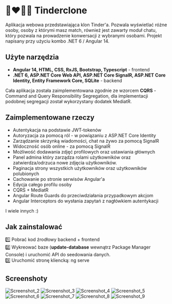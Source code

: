 # 👩‍❤️‍💋‍👨 Tinderclone
Aplikacja webowa przedstawiająca klon Tinder'a. Pozwala wyświetlać różne osoby, osoby z którymi masz match, również jest zawarty moduł chatu, który pozwala na prowadzenie konwersacji z wybranymi osobami. Projekt napisany przy użyciu kombo .NET 6 / Angular 14.

## Użyte narzędzia
- **Angular 14, HTML, CSS, RxJS, Bootstrap, Typescript** - frontend  
- **.NET 6, ASP.NET Core Web API, ASP.NET Core SignalR, ASP.NET Core Identity, Entity Framework Core, SQLite** - backend  

Cała aplikacja została zaimplementowana zgodnie ze wzorcem **CQRS** - Command and Query Responsibility Segregation, dla implementacji podobnej segregacji został wykorzystany
dodatek MediatR.

## Zaimplementowane rzeczy  
- Autentykacja na podstawie JWT-tokenów
- Autoryzacja za pomocą ról - w powiązaniu z ASP.NET Core Identity
- Zarządzanie skrzynką wiadomości, chat na żywo za pomocą SignalR
- Widoczność osób online - za pomocą SignalR
- Możliwość dodawania zdjęć profilowych oraz ustawiania głównych
- Panel admina który zarządza rolami użytkowników oraz zatwierdza/odrzuca nowe zdjęcia użytkowników.
- Paginacja strony wszystkich użytkowników oraz użytkowników polubionych
- Cachowanie po stronie serwisów Angular'a
- Edycja całego profilu osoby
- CQRS + MediatR
- Angular Route Guards do przeciwdziałania przypadkowym akcjom
- Angular Interceptors do wysłania zapytań z nagłówkiem autentykacji  

I wiele innych :)

## Jak zainstalować
1️⃣ Pobrać kod źrodłowy backend + frontend  
2️⃣ Wykreować baze (**update-database** wewnątrz Package Manager Console) i uruchomić API do seedowania danych.  
3️⃣ Uruchomić stronę kliencką: ng serve  

## Screenshoty
![Screenshot_2](https://user-images.githubusercontent.com/19534189/207607383-0123e6b4-bbce-4766-8259-e69da83151f2.png)
![Screenshot_3](https://user-images.githubusercontent.com/19534189/207607388-07f1781a-e0e4-4a86-8bfa-7cacc978721c.png)
![Screenshot_4](https://user-images.githubusercontent.com/19534189/207607392-c67b01d0-0730-4ff3-b133-608de196cb24.png)
![Screenshot_5](https://user-images.githubusercontent.com/19534189/207607396-9cf0f00a-78b2-43dd-bc2b-dea185094248.png)
![Screenshot_6](https://user-images.githubusercontent.com/19534189/207607399-2833b1e6-7b50-4a36-a125-3a569ee6e06c.png)
![Screenshot_7](https://user-images.githubusercontent.com/19534189/207607408-07f3e8a1-2a5f-45ed-8c25-494da1f7d960.png)
![Screenshot_8](https://user-images.githubusercontent.com/19534189/207607424-e716c839-bc6f-405f-9dd2-5561e29d53f3.png)
![Screenshot_9](https://user-images.githubusercontent.com/19534189/207607430-b024c4ec-2187-4353-9593-b495c1e51bc1.png)
